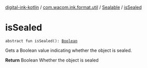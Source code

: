 [digital-ink-kotlin](../../index.md) / [com.wacom.ink.format.util](../index.md) / [Sealable](index.md) / [isSealed](./is-sealed.md)

# isSealed

`abstract fun isSealed(): `[`Boolean`](https://kotlinlang.org/api/latest/jvm/stdlib/kotlin/-boolean/index.html)

Gets a Boolean value indicating whether the object is sealed.

**Return**
Boolean Whether the object is sealed

